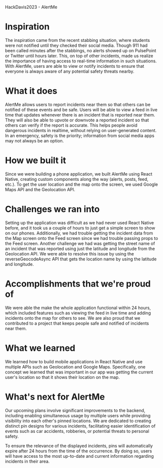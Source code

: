 HackDavis2023 - AlertMe

# Inspiration
The inspiration came from the recent stabbing situation, where students were not notified until they checked their social media. Though 911 had been called minutes after the stabbings, no alerts showed up on PulsePoint or Twitter until hours later. This, on top of other incidents, made us realize the importance of having access to real-time information in such situations. With AlertMe, users are able to view or notify incidents to ensure that everyone is always aware of any potential safety threats nearby.

# What it does
AlertMe allows users to report incidents near them so that others can be notified of these events and be safe. Users will be able to view a feed in live time that updates whenever there is an incident that is reported near them. They will also be able to upvote or downvote a reported incident so that others can verify if the report is accurate. This helps people avoid dangerous incidents in realtime, without relying on user-generated content. In an emergency, safety is the priority; information from social media apps may not always be an option.

# How we built it
Since we were building a phone application, we built AlertMe using React Native, creating custom components along the way (alerts, posts, feed, etc.). To get the user location and the map onto the screen, we used Google Maps API and the Geolocation API.

# Challenges we ran into
Setting up the application was difficult as we had never used React Native before, and it took us a couple of hours to just get a simple screen to show on our phones. Additionally, we had trouble getting the incident data from the Map screen onto the Feed screen since we had trouble passing props to the Feed screen. Another challenge we had was getting the street name of an incident that was reported using just the latitude and longitude from the Geolocation API. We were able to resolve this issue by using the reverseGeocodeAsync API that gets the location name by using the latitude and longitude.

# Accomplishments that we're proud of
We were able the make the whole application functional within 24 hours, which included features such as viewing the feed in live time and adding incidents onto the map for others to see. We are also proud that we contributed to a project that keeps people safe and notified of incidents near them.

# What we learned
We learned how to build mobile applications in React Native and use multiple APIs such as Geolocation and Google Maps. Specifically, one concept we learned that was important in our app was getting the current user's location so that it shows their location on the map.

# What's next for AlertMe
Our upcoming plans involve significant improvements to the backend, including enabling simultaneous usage by multiple users while providing visibility into each other's pinned locations. We are dedicated to creating distinct pin designs for various incidents, facilitating easier identification of events such as car accidents, robberies, or potential threats to personal safety.

To ensure the relevance of the displayed incidents, pins will automatically expire after 24 hours from the time of the occurrence. By doing so, users will have access to the most up-to-date and current information regarding incidents in their area.

